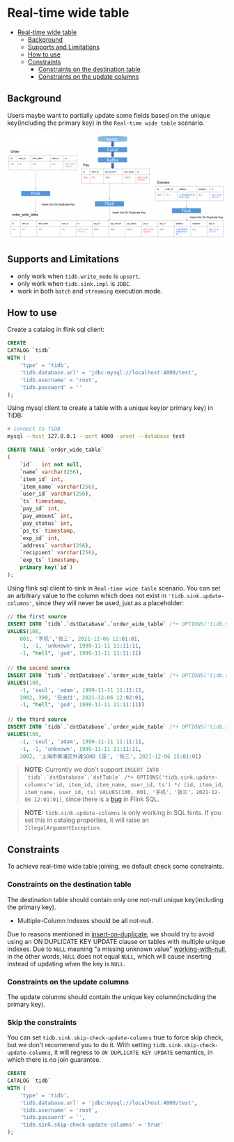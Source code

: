# Real-time wide table

* [Real-time wide table](#real-time-wide-table)
    * [Background](#background)
    * [Supports and Limitations](#supports-and-limitations)
    * [How to use](#how-to-use)
    * [Constraints](#constraints)
        * [Constraints on the destination table](#constraints-on-the-destination-table)
        * [Constraints on the update columns](#constraints-on-the-update-columns)

## Background

Users maybe want to partially update some fields based on the unique key(including the primary key) in the `Real-time wide table` scenario.

![image alt text](design/imgs/real-time-wide-table/Materialized-View.png)

## Supports and Limitations

- only work when `tidb.write_mode` is `upsert`.
- only work when `tidb.sink.impl` is `JDBC`.
- work in both `batch` and `streaming` execution mode.

## How to use

Create a catalog in flink sql client:

```sql
CREATE
CATALOG `tidb`
WITH (
    'type' = 'tidb',
    'tidb.database.url' = 'jdbc:mysql://localhost:4000/test',
    'tidb.username' = 'root',
    'tidb.password' = ''
);
```

Using mysql client to create a table with a unique key(or primary key) in TiDB:

```bash
# connect to TiDB
mysql --host 127.0.0.1 --port 4000 -uroot --database test
```

```sql
CREATE TABLE `order_wide_table`
(
    `id`   int not null,
    `name` varchar(256),
    `item_id` int, 
    `item_name` varchar(256), 
    `user_id` varchar(256), 
    `ts` timestamp,
    `pay_id` int, 
    `pay_amount` int, 
    `pay_status` int, 
    `ps_ts` timestamp,
    `exp_id` int, 
    `address` varchar(256), 
    `recipient` varchar(256), 
    `exp_ts` timestamp, 
    primary key(`id`)
);
```

Using flink sql client to sink in `Real-time wide table` scenario. You can set an arbitrary value to the column which does not exist in `'tidb.sink.update-columns'`, since they will never be used, just as a placeholder:

```sql
// the first source
INSERT INTO `tidb`.`dstDatabase`.`order_wide_table` /*+ OPTIONS('tidb.sink.update-columns'='id, item_id, item_name, user_id, ts') */
VALUES(100, 
    001, '手机','张三', 2021-12-06 12:01:01, 
    -1, -1, 'unknown', 1999-11-11 11:11:11,
    -1, "hell", 'god', 1999-11-11 11:11:11)

// the second source
INSERT INTO `tidb`.`dstDatabase`.`order_wide_table` /*+ OPTIONS('tidb.sink.update-columns'='id, pay_id, pay_amount, pay_status, ps_ts') */
VALUES(100, 
    -1, 'soul', 'adam', 1999-11-11 11:11:11,
    2002, 399, '已支付', 2021-12-06 12:02:01, 
    -1, "hell", 'god', 1999-11-11 11:11:11))

// the third source
INSERT INTO `tidb`.`dstDatabase`.`order_wide_table` /*+ OPTIONS('tidb.sink.update-columns'='id, exp_id, address, recipient, exp_ts') */
VALUES(100, 
    -1, 'soul', 'adam', 1999-11-11 11:11:11,
    -1, -1, 'unknown', 1999-11-11 11:11:11,
    3002, '上海市黄浦区外滩SOHO C座', '张三', 2021-12-06 15:01:01)
```

> **NOTE:**
> Currently we don't support ```INSERT INTO `tidb`.`dstDatabase`.`dstTable` /*+ OPTIONS('tidb.sink.update-columns'='id, item_id, item_name, user_id, ts') */ (id, item_id, item_name, user_id, ts)
VALUES(100, 001, '手机'，'张三'，2021-12-06 12:01:01)```, since there is a [bug](https://issues.apache.org/jira/browse/FLINK-27683) in Flink SQL.

> **NOTE:**
> `tidb.sink.update-columns` is only working in SQL hints. If you set this in catalog properties, it will raise an `IllegalArgumentException`.

## Constraints

To achieve real-time wide table joining, we default check some constraints.

### Constraints on the destination table

The destination table should contain only one not-null unique key(including the primary key).
- Multiple-Column Indexes should be all not-null.

Due to reasons mentioned in [insert-on-duplicate](https://dev.mysql.com/doc/refman/8.0/en/insert-on-duplicate.html), we should try to avoid using an ON DUPLICATE KEY UPDATE clause on tables with multiple unique indexes.
Due to `NULL` meaning "a missing unknown value" [working-with-null](https://dev.mysql.com/doc/refman/8.0/en/working-with-null.html), in the other words, `NULL`  does not equal `NULL`, which will cause inserting instead of updating when the key is `NULL`.

### Constraints on the update columns

The update columns should contain the unique key column(including the primary key).

### Skip the constraints

You can set `tidb.sink.skip-check-update-columns` true to force skip check, but we don't recommend you to do it.
With setting `tidb.sink.skip-check-update-columns`, it will regress to `ON DUPLICATE KEY UPDATE` semantics, in which there is no join guarantee.

```sql
CREATE
CATALOG `tidb`
WITH (
    'type' = 'tidb',
    'tidb.database.url' = 'jdbc:mysql://localhost:4000/test',
    'tidb.username' = 'root',
    'tidb.password' = '',
    'tidb.sink.skip-check-update-columns' = 'true'
);
```
